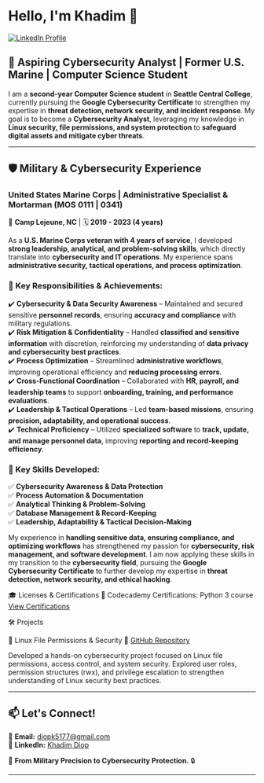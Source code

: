 # **Hello, I'm Khadim 👋**  

<a href="https://www.linkedin.com/in/khadim-diop-9716802b1/" target="_blank">
    <img src="https://img.shields.io/badge/LinkedIn-Profile-blue?logo=linkedin" alt="LinkedIn Profile">
</a>

## 🚀 **Aspiring Cybersecurity Analyst | Former U.S. Marine | Computer Science Student**  

I am a **second-year Computer Science student** in **Seattle Central College**, currently pursuing the **Google Cybersecurity Certificate** to strengthen my expertise in **threat detection, network security, and incident response**. My goal is to become a **Cybersecurity Analyst**, leveraging my knowledge in **Linux security, file permissions, and system protection** to **safeguard digital assets and mitigate cyber threats**.  

---

## **🛡 Military & Cybersecurity Experience**  

### **United States Marine Corps | Administrative Specialist & Mortarman (MOS 0111 | 0341)**  
📍 **Camp Lejeune, NC** | 🗓 **2019 - 2023 (4 years)**  

As a **U.S. Marine Corps veteran with 4 years of service**, I developed **strong leadership, analytical, and problem-solving skills**, which directly translate into **cybersecurity and IT operations**. My experience spans **administrative security, tactical operations, and process optimization**.

### **🔹 Key Responsibilities & Achievements:**  
✔️ **Cybersecurity & Data Security Awareness** – Maintained and secured sensitive **personnel records**, ensuring **accuracy and compliance** with military regulations.  
✔️ **Risk Mitigation & Confidentiality** – Handled **classified and sensitive information** with discretion, reinforcing my understanding of **data privacy and cybersecurity best practices**.  
✔️ **Process Optimization** – Streamlined **administrative workflows**, improving operational efficiency and **reducing processing errors**.  
✔️ **Cross-Functional Coordination** – Collaborated with **HR, payroll, and leadership teams** to support **onboarding, training, and performance evaluations**.  
✔️ **Leadership & Tactical Operations** – Led **team-based missions**, ensuring **precision, adaptability, and operational success**.  
✔️ **Technical Proficiency** – Utilized **specialized software** to **track, update, and manage personnel data**, improving **reporting and record-keeping efficiency**.  

### **🔹 Key Skills Developed:**  
✅ **Cybersecurity Awareness & Data Protection**  
✅ **Process Automation & Documentation**  
✅ **Analytical Thinking & Problem-Solving**  
✅ **Database Management & Record-Keeping**  
✅ **Leadership, Adaptability & Tactical Decision-Making**  

My experience in **handling sensitive data, ensuring compliance, and optimizing workflows** has strengthened my passion for **cybersecurity, risk management, and software development**. I am now applying these skills in my transition to the **cybersecurity field**, pursuing the **Google Cybersecurity Certificate** to further develop my expertise in **threat detection, network security, and ethical hacking**.

🎓 Licenses & Certifications
📜 Codecademy Certifications:
Python 3 course <a href="https://www.linkedin.com/in/khadim-diop-9716802b1/details/certifications/" target="_blank">View Certifications</a>


🛠 Projects

🔹 Linux File Permissions & Security
📌 <a href="https://github.com/KHAUSMC/linux-file-permissions/blob/main/README.md" target="_blank">GitHub Repository</a>


Developed a hands-on cybersecurity project focused on Linux file permissions, access control, and system security. Explored user roles, permission structures (rwx), and privilege escalation to strengthen understanding of Linux security best practices.




---

## **📫 Let's Connect!**  
📩 **Email:** diopk5177@gmail.com  
🔗 **LinkedIn:** [Khadim Diop](https://www.linkedin.com/in/khadim-diop-9716802b1/)  
 

🚀 **From Military Precision to Cybersecurity Protection.** 🔒  

---


